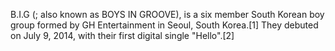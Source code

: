 B.I.G (; also known as BOYS IN GROOVE), is a six member South Korean boy group formed by GH Entertainment in Seoul, South Korea.[1] They debuted on July 9, 2014, with their first digital single "Hello".[2]
